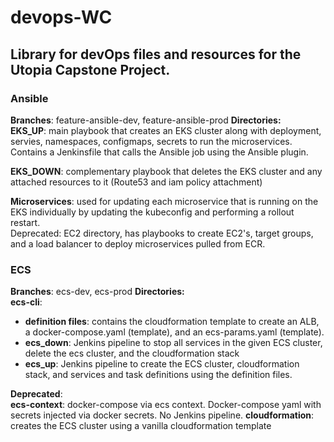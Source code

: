 # devops-WC

## Library for devOps files and resources for the Utopia Capstone Project.

### Ansible
**Branches**: feature-ansible-dev, feature-ansible-prod
**Directories:**  
**EKS_UP**: main playbook that creates an EKS cluster along with deployment, servies, namespaces, configmaps, secrets to run the microservices. Contains a Jenkinsfile
that calls the Ansible job using the Ansible plugin.   
  
**EKS_DOWN**: complementary playbook that deletes the EKS cluster and any attached resources to it (Route53 and iam policy attachment)  
  
**Microservices**: used for updating each microservice that is running on the EKS individually by updating the kubeconfig and performing a rollout restart.  
Deprecated: EC2 directory, has playbooks to create EC2's, target groups, and a load balancer to deploy microservices pulled from ECR.
  

### ECS
**Branches**: ecs-dev, ecs-prod
**Directories:**  
**ecs-cli**: 
  - **definition files**: contains the cloudformation template to create an ALB, a docker-compose.yaml (template), and an ecs-params.yaml (template). 
  - **ecs_down**: Jenkins pipeline to stop all services in the given ECS cluster, delete the ecs cluster, and the cloudformation stack  
  - **ecs_up**: Jenkins pipeline to create the ECS cluster, cloudformation stack, and services and task definitions using the definition files.  
   
**Deprecated**:  
**ecs-context**: docker-compose via ecs context. Docker-compose yaml with secrets injected via docker secrets. No Jenkins pipeline.
**cloudformation**: creates the ECS cluster using a vanilla cloudformation template
